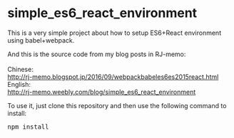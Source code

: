 # simple_es6_react_environment

This is a very simple project about how to setup ES6+React environment using babel+webpack.

And this is the source code from my blog posts in RJ-memo:<br><br>
Chinese:<br>
http://rj-memo.blogspot.jp/2016/09/webpackbabeles6es2015react.html <br>
English:<br>
http://rj-memo.weebly.com/blog/simple_es6_react_environment <br>

To use it, just clone this repository and then use the following command to install:

<pre>
npm install
</pre>
